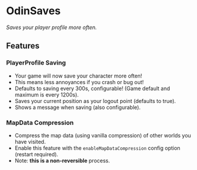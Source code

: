 # OdinSaves

*Saves your player profile more often.*

## Features

### PlayerProfile Saving

  * Your game will now save your character more often!
  * This means less annoyances if you crash or bug out!
  * Defaults to saving every 300s, configurable! (Game default and maximum is every 1200s).
  * Saves your current position as your logout point (defaults to true).
  * Shows a message when saving (also configurable).

### MapData Compression

  * Compress the map data (using vanilla compression) of other worlds you have visited.
  * Enable this feature with the `enableMapDataCompression` config option (restart required).
  * Note: **this is a non-reversible** process.
